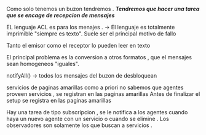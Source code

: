 Como solo tenemos un buzon tendremos . 
***Tendremos que hacer una tarea que se encage de recepcion de mensajes*** 

EL lenguaje ACL es para los menajes . -> 
	El lenguaje es totalmente imprimible "siempre es texto". Suele ser el principal motivo de fallo

Tanto el emisor como el receptor lo pueden leer en texto 

El principal problema es la conversion a otros formatos , que el mensajes sean homogeneos "iguales".





notifyAll() -> todos los mensajes del buzon de desbloquean 



servicios de paginas amarillas
	como a priori no sabemos que agentes proveen servicios , se registran en las paginas amarillas 
	Antes de finalizar el setup se registra en las paginas amarillas

Hay una tarea de tipo subscripcion , se le notifica a los agentes cuando haya un nuevo agente con un servicio o cuando se elimine  . Los observadores son solamente los que buscan a servicios . 


